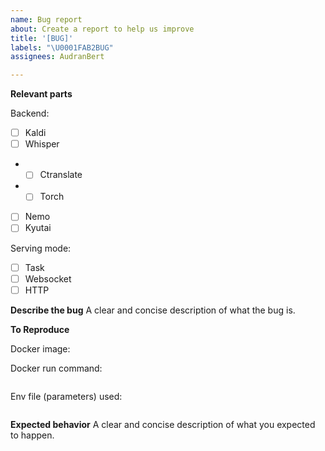 ```yaml
---
name: Bug report
about: Create a report to help us improve
title: '[BUG]'
labels: "\U0001FAB2BUG"
assignees: AudranBert

---
```


**Relevant parts**

Backend:
- [ ] Kaldi
- [ ] Whisper
- - [ ] Ctranslate
- - [ ] Torch
- [ ] Nemo
- [ ] Kyutai

Serving mode:
- [ ] Task
- [ ] Websocket
- [ ] HTTP

**Describe the bug**
A clear and concise description of what the bug is.

**To Reproduce**

Docker image: 

Docker run command:
```

```

Env file (parameters) used:
```yaml

```

**Expected behavior**
A clear and concise description of what you expected to happen.
